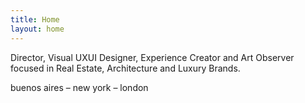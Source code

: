 ```yaml
---
title: Home
layout: home
---
```


Director, Visual UXUI Designer, Experience Creator and Art Observer focused in Real Estate, Architecture and Luxury Brands.

buenos aires – new york – london